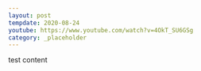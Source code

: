 ```yaml
---
layout: post
tempdate: 2020-08-24
youtube: https://www.youtube.com/watch?v=4OkT_SU6GSg
category: _placeholder
---
```

test content